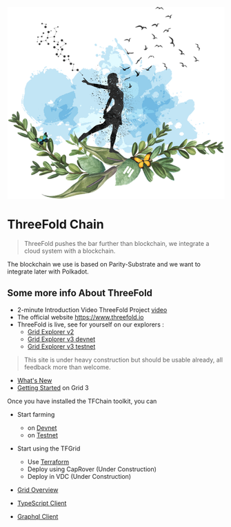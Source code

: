 ![](img/freedom_.png)

# ThreeFold Chain

> ThreeFold pushes the bar further than blockchain, we integrate a cloud system with a blockchain.

The blockchain we use is based on Parity-Substrate and we want to integrate later with Polkadot.


## Some more info About ThreeFold

- 2-minute Introduction Video ThreeFold Project [video](https://vimeo.com/438190961)
- The official website https://www.threefold.io
- ThreeFold is live, see for yourself on our explorers : 
  - [Grid Explorer v2](https://explorer.grid.tf/)
  - [Grid Explorer v3 devnet](https://explorer.tfchain.dev.threefold.io/)
  - [Grid Explorer v3 testnet](https://bridge.tfchain.test.threefold.io/)

> This site is under heavy construction but should be usable already, all feedback more than welcome. <BR>

- [What's New](grid3_new)
- [Getting Started](grid3_get_started) on Grid 3

Once you have installed the TFChain toolkit, you can

- Start farming
  - on [Devnet](create_farm_devnet)
  - on [Testnet](create_farm_testnet)

- Start using the TFGrid
  - Use [Terraform](grid3_terraform_home)
  - Deploy using CapRover (Under Construction)
  - Deploy in VDC (Under Construction)

- [Grid Overview](manual3_tfgrid_home)

- [TypeScript Client](client_typescript)
- [Graphql Client](graphql)
